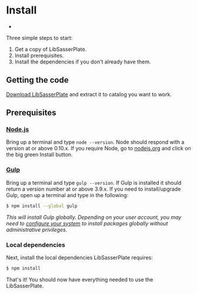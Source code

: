 # Install

-

Three simple steps to start:

1. Get a copy of LibSasserPlate.
2. Install prerequisites.
3. Install the dependencies if you don't already have them.

## Getting the code

[Download LibSasserPlate](https://github.com/Pagepro/libsasserplate/releases/latest) and extract it to catalog you want to work.

## Prerequisites

### [Node.js](https://nodejs.org)

Bring up a terminal and type `node --version`.
Node should respond with a version at or above 0.10.x.
If you require Node, go to [nodejs.org](https://nodejs.org) and click on the big green Install button.

### [Gulp](http://gulpjs.com)

Bring up a terminal and type `gulp --version`.
If Gulp is installed it should return a version number at or above 3.9.x.
If you need to install/upgrade Gulp, open up a terminal and type in the following:

```sh
$ npm install --global gulp
```

*This will install Gulp globally. Depending on your user account, you may need to [configure your system](https://github.com/sindresorhus/guides/blob/master/npm-global-without-sudo.md) to install packages globally without administrative privileges.*


### Local dependencies

Next, install the local dependencies LibSasserPlate requires:

```sh
$ npm install
```

That's it! You should now have everything needed to use the LibSasserPlate.


